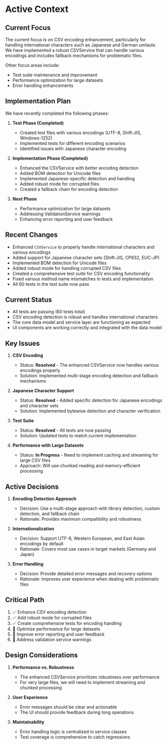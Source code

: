 # Active Context

## Current Focus

The current focus is on CSV encoding enhancement, particularly for handling international characters such as Japanese and German umlauts. We have implemented a robust CSVService that can handle various encodings and includes fallback mechanisms for problematic files.

Other focus areas include:
- Test suite maintenance and improvement
- Performance optimization for large datasets
- Error handling enhancements

## Implementation Plan

We have recently completed the following phases:

1. **Test Phase (Completed)**
   - Created test files with various encodings (UTF-8, Shift-JIS, Windows-1252)
   - Implemented tests for different encoding scenarios
   - Identified issues with Japanese character encoding

2. **Implementation Phase (Completed)**
   - Enhanced the CSVService with better encoding detection
   - Added BOM detection for Unicode files
   - Implemented Japanese-specific detection and handling
   - Added robust mode for corrupted files
   - Created a fallback chain for encoding detection

3. **Next Phase**
   - Performance optimization for large datasets
   - Addressing ValidationService warnings
   - Enhancing error reporting and user feedback

## Recent Changes

- Enhanced `CSVService` to properly handle international characters and various encodings
- Added support for Japanese character sets (Shift-JIS, CP932, EUC-JP)
- Implemented BOM detection for Unicode files
- Added robust mode for handling corrupted CSV files
- Created a comprehensive test suite for CSV encoding functionality
- Fixed various method name mismatches in tests and implementation
- All 60 tests in the test suite now pass

## Current Status

- All tests are passing (60 tests total)
- CSV encoding detection is robust and handles international characters
- The core data model and service layer are functioning as expected
- UI components are working correctly and integrated with the data model

## Key Issues

1. **CSV Encoding**
   - Status: **Resolved** - The enhanced CSVService now handles various encodings properly
   - Solution: Implemented multi-stage encoding detection and fallback mechanisms

2. **Japanese Character Support**
   - Status: **Resolved** - Added specific detection for Japanese encodings and character sets
   - Solution: Implemented bytewise detection and character verification

3. **Test Suite**
   - Status: **Resolved** - All tests are now passing
   - Solution: Updated tests to match current implementation

4. **Performance with Large Datasets**
   - Status: **In Progress** - Need to implement caching and streaming for large CSV files
   - Approach: Will use chunked reading and memory-efficient processing

## Active Decisions

1. **Encoding Detection Approach**
   - Decision: Use a multi-stage approach with library detection, custom detection, and fallback chain
   - Rationale: Provides maximum compatibility and robustness

2. **Internationalization**
   - Decision: Support UTF-8, Western European, and East Asian encodings by default
   - Rationale: Covers most use cases in target markets (Germany and Japan)

3. **Error Handling**
   - Decision: Provide detailed error messages and recovery options
   - Rationale: Improves user experience when dealing with problematic files

## Critical Path

1. ✅ Enhance CSV encoding detection
2. ✅ Add robust mode for corrupted files
3. ✅ Create comprehensive tests for encoding handling
4. 🔄 Optimize performance for large datasets
5. 🔄 Improve error reporting and user feedback
6. 🔄 Address validation service warnings

## Design Considerations

1. **Performance vs. Robustness**
   - The enhanced CSVService prioritizes robustness over performance
   - For very large files, we will need to implement streaming and chunked processing

2. **User Experience**
   - Error messages should be clear and actionable
   - The UI should provide feedback during long operations

3. **Maintainability**
   - Error handling logic is centralized in service classes
   - Test coverage is comprehensive to catch regressions 